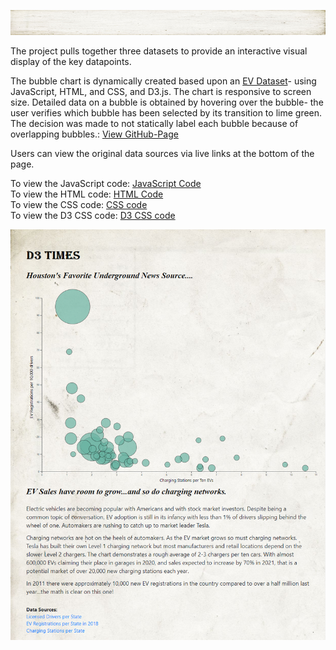 <html>
<p align="center"><img width="100%" height="40px" src="Images/background.jpg"></p>            
<body>
<p>
The project pulls together three datasets to provide an interactive visual display of the key datapoints.

The bubble chart is dynamically created based upon an [EV Dataset](assets/data/EVs.csv)- using JavaScript, HTML, and CSS, and D3.js.  The chart is responsive to screen size. Detailed data on a bubble is obtained by hovering over the bubble- the user verifies which bubble has been selected by its transition to lime green.  The decision was made to not statically label each bubble because of overlapping bubbles.: <a href="https://danawoodruff.github.io/d3-challenge/">View GitHub-Page</a><br>

Users can view the original data sources via live links at the bottom of the page.

To view the JavaScript code: [JavaScript Code](assets/js/app.js)<br>
To view the HTML code: [HTML Code](index.html)<br>
To view the CSS code: [CSS code](assets/css/style.css)<br>
To view the D3 CSS code: [D3 CSS code](assets/css/d3Style.css)</p>

<p align="center"><img width="988" height="auto" src="Images/pageview.PNG"></p>
</body>
</html>
